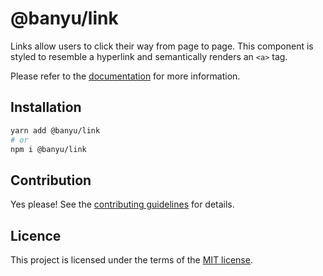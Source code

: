 # @banyu/link

Links allow users to click their way from page to page. This component is styled to resemble a hyperlink and semantically renders an `<a>` tag.

Please refer to the [documentation](https://Banyu.org/docs/components/link) for more information.

## Installation

```sh
yarn add @banyu/link
# or
npm i @banyu/link
```

## Contribution

Yes please! See the
[contributing guidelines](https://github.com/muhamien/jala-design/blob/master/CONTRIBUTING.md)
for details.

## Licence

This project is licensed under the terms of the
[MIT license](https://github.com/muhamien/jala-design/blob/master/LICENSE).
